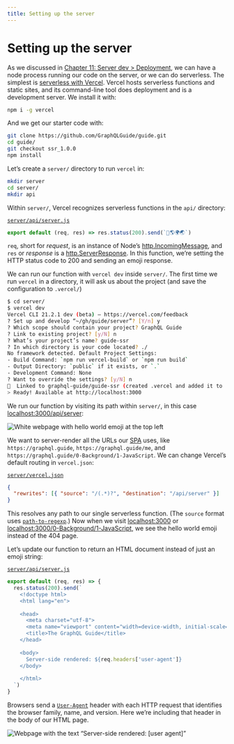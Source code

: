 ```yaml
---
title: Setting up the server
---
```


# Setting up the server

As we discussed in [Chapter 11: Server dev > Deployment](../server/#deployment), we can have a node process running our code on the server, or we can do serverless. The simplest is [serverless with Vercel](https://vercel.com/docs/serverless-functions/introduction). Vercel hosts serverless functions and static sites, and its command-line tool does deployment and is a development server. We install it with:

```sh
npm i -g vercel
```

And we get our starter code with:

```sh
git clone https://github.com/GraphQLGuide/guide.git
cd guide/
git checkout ssr_1.0.0
npm install
```

Let’s create a `server/` directory to run `vercel` in:

```sh
mkdir server
cd server/
mkdir api
```

Within `server/`, Vercel recognizes serverless functions in the `api/` directory:

[`server/api/server.js`](https://github.com/GraphQLGuide/guide/blob/ssr2_1.0.0/server/api/server.js)

```js
export default (req, res) => res.status(200).send(`👋🌎🌍🌏`)
```

`req`, short for *request*, is an instance of Node’s [http.IncomingMessage](https://nodejs.org/api/http.html#http_class_http_incomingmessage), and `res` or *response* is a [http.ServerResponse](https://nodejs.org/api/http.html#http_class_http_serverresponse). In this function, we’re setting the HTTP status code to 200 and sending an emoji response.

We can run our function with `vercel dev` inside `server/`. The first time we run `vercel` in a directory, it will ask us about the project (and save the configuration to `.vercel/`)

```sh
$ cd server/
$ vercel dev
Vercel CLI 21.2.1 dev (beta) — https://vercel.com/feedback
? Set up and develop “~/gh/guide/server”? [Y/n] y
? Which scope should contain your project? GraphQL Guide
? Link to existing project? [y/N] n
? What’s your project’s name? guide-ssr
? In which directory is your code located? ./
No framework detected. Default Project Settings:
- Build Command: `npm run vercel-build` or `npm run build`
- Output Directory: `public` if it exists, or `.`
- Development Command: None
? Want to override the settings? [y/N] n
🔗  Linked to graphql-guide/guide-ssr (created .vercel and added it to .gitignore)
> Ready! Available at http://localhost:3000
```

We run our function by visiting its path within `server/`, in this case [localhost:3000/api/server](http://localhost:3000/api/server):

![White webpage with hello world emoji at the top left](../img/ssr-hello-world.png)

We want to server-render all the URLs our [SPA](../background/spa.md) uses, like `https://graphql.guide`, `https://graphql.guide/me`, and `https://graphql.guide/0-Background/1-JavaScript`. We can change Vercel’s default routing in `vercel.json`:

[`server/vercel.json`](https://github.com/GraphQLGuide/guide/blob/ssr2_1.0.0/server/vercel.json)

```json
{
  "rewrites": [{ "source": "/(.*)?", "destination": "/api/server" }]
}
```

This resolves any path to our single serverless function. (The `source` format uses [`path-to-regexp`](https://github.com/pillarjs/path-to-regexp/#parameters).) Now when we visit [localhost:3000](http://localhost:3000) or [localhost:3000/0-Background/1-JavaScript](http://localhost:3000/0-Background/1-JavaScript), we see the hello world emoji instead of the 404 page.

Let’s update our function to return an HTML document instead of just an emoji string:

[`server/api/server.js`](https://github.com/GraphQLGuide/guide/blob/ssr2_1.0.0/server/api/server.js)

```js
export default (req, res) => {
  res.status(200).send(`
    <!doctype html>
    <html lang="en">
    
    <head>
      <meta charset="utf-8">
      <meta name="viewport" content="width=device-width, initial-scale=1, shrink-to-fit=no">
      <title>The GraphQL Guide</title>
    </head>
    
    <body>
      Server-side rendered: ${req.headers['user-agent']}
    </body>
    
    </html>
  `)
}
```

Browsers send a [`User-Agent`](https://developer.mozilla.org/en-US/docs/Web/HTTP/Headers/User-Agent) header with each HTTP request that identifies the browser family, name, and version. Here we’re including that header in the body of our HTML page.

![Webpage with the text “Server-side rendered: [user agent]”](../img/ssr-user-agent.png)


